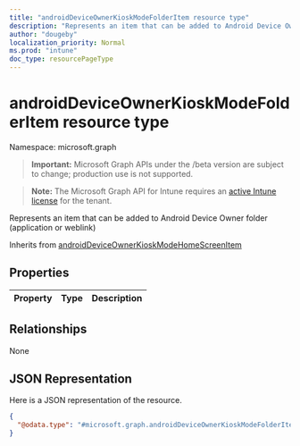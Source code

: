 ```yaml
---
title: "androidDeviceOwnerKioskModeFolderItem resource type"
description: "Represents an item that can be added to Android Device Owner folder (application or weblink)"
author: "dougeby"
localization_priority: Normal
ms.prod: "intune"
doc_type: resourcePageType
---
```


# androidDeviceOwnerKioskModeFolderItem resource type

Namespace: microsoft.graph

> **Important:** Microsoft Graph APIs under the /beta version are subject to change; production use is not supported.

> **Note:** The Microsoft Graph API for Intune requires an [active Intune license](https://go.microsoft.com/fwlink/?linkid=839381) for the tenant.

Represents an item that can be added to Android Device Owner folder (application or weblink)


Inherits from [androidDeviceOwnerKioskModeHomeScreenItem](../resources/intune-deviceconfig-androiddeviceownerkioskmodehomescreenitem.md)

## Properties
|Property|Type|Description|
|:---|:---|:---|

## Relationships
None

## JSON Representation
Here is a JSON representation of the resource.
<!-- {
  "blockType": "resource",
  "@odata.type": "microsoft.graph.androidDeviceOwnerKioskModeFolderItem"
}
-->
``` json
{
  "@odata.type": "#microsoft.graph.androidDeviceOwnerKioskModeFolderItem"
}
```



